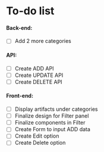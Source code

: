 # To-do list

#### Back-end:
- [ ] Add 2 more categories

#### API:
- [ ] Create ADD API
- [ ] Create UPDATE API
- [ ] Create DELETE API

#### Front-end:
- [ ] Display artifacts under categories
- [ ] Finalize design for Filter panel
- [ ] Finalize components in Filter
- [ ] Create Form to input ADD data
- [ ] Create Edit option
- [ ] Create Delete option